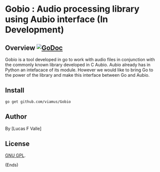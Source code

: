 # Gobio : Audio processing library using Aubio interface (In Development)

## Overview [![GoDoc](https://godoc.org/github.com/viamus/Gobio?status.svg)](https://godoc.org/github.com/viamus/Gobio)

Gobio is a tool developed in go to work with audio files in conjunction with the commonly known library developed in C Aubio.
Aubio already has in Python an intefacace of its module. However we would like to bring Go to the power of the library and make this interface between Go and Aubio.

## Install

```
go get github.com/viamus/Gobio
```

## Author

By [Lucas F Valle]

## License

[GNU GPL](https://www.gnu.org/licenses/licenses.en.html).

(Ends)

